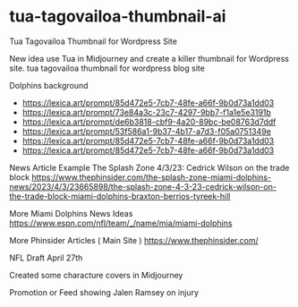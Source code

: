 # tua-tagovailoa-thumbnail-ai
Tua Tagovailoa Thumbnail for Wordpress Site

New idea use Tua in Midjourney and create a killer thumbnail for Wordpress site.
tua tagovailoa thumbnail for wordpress blog site

Dolphins background
- https://lexica.art/prompt/85d472e5-7cb7-48fe-a66f-9b0d73a1dd03
- https://lexica.art/prompt/73e84a3c-23c7-4297-9bb7-f1a1e5e3191b
- https://lexica.art/prompt/de6b3818-cbf9-4a20-89bc-be08763d7ddf
- https://lexica.art/prompt/53f586a1-9b37-4b17-a7d3-f05a0751349e
- https://lexica.art/prompt/85d472e5-7cb7-48fe-a66f-9b0d73a1dd03
- https://lexica.art/prompt/85d472e5-7cb7-48fe-a66f-9b0d73a1dd03

News Article Example
The Splash Zone 4/3/23: Cedrick Wilson on the trade block
https://www.thephinsider.com/the-splash-zone-miami-dolphins-news/2023/4/3/23665898/the-splash-zone-4-3-23-cedrick-wilson-on-the-trade-block-miami-dolphins-braxton-berrios-tyreek-hill

More Miami Dolphins News Ideas
https://www.espn.com/nfl/team/_/name/mia/miami-dolphins

More Phinsider Articles ( Main Site )
https://www.thephinsider.com/

NFL Draft April 27th

Created some characture covers in Midjourney


Promotion or Feed showing Jalen Ramsey on injury
